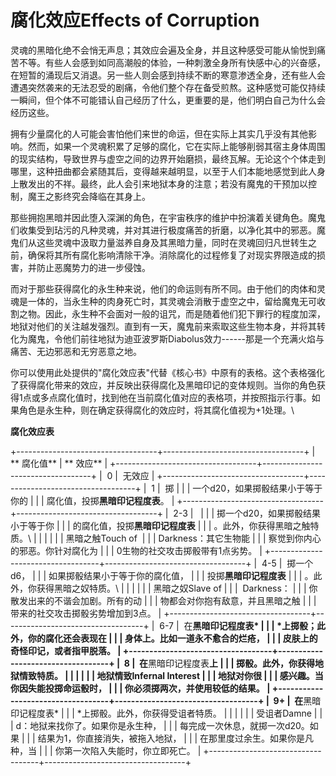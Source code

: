 # 腐化效应Effects of Corruption

灵魂的黑暗化绝不会悄无声息；其效应会遍及全身，并且这种感受可能从愉悦到痛苦不等。有些人会感到如同高潮般的体验，一种刺激全身所有快感中心的兴奋感，在短暂的涌现后又消退。另一些人则会感到持续不断的寒意渗透全身，还有些人会遭遇突然袭来的无法忍受的剧痛，令他们整个存在备受煎熬。这种感觉可能仅持续一瞬间，但个体不可能错认自己经历了什么，更重要的是，他们明白自己为什么会经历这些。

拥有少量腐化的人可能会害怕他们来世的命运，但在实际上其实几乎没有其他影响。然而，如果一个灵魂积累了足够的腐化，它在实际上能够削弱其宿主身体周围的现实结构，导致世界与虚空之间的边界开始磨损，最终瓦解。无论这个个体走到哪里，这种扭曲都会紧随其后，变得越来越明显，以至于人们本能地感觉到此人身上散发出的不祥。最终，此人会引来地狱本身的注意；若没有魔鬼的干预加以控制，魔王之影终究会降临在其身上。

那些拥抱黑暗并因此堕入深渊的角色，在宇宙秩序的维护中扮演着关键角色。魔鬼们收集受到玷污的凡种灵魂，并对其进行极度痛苦的折磨，以净化其中的邪恶。魔鬼们从这些灵魂中汲取力量滋养自身及其黑暗力量，同时在灵魂回归凡世转生之前，确保将其所有腐化影响清除干净。消除腐化的过程修复了对现实界限造成的损害，并防止恶魔势力的进一步侵蚀。

而对于那些获得腐化的永生种来说，他们的命运则有所不同。由于他们的肉体和灵魂是一体的，当永生种的肉身死亡时，其灵魂会消散于虚空之中，留给魔鬼无可收割之物。因此，永生种不会面对一般的诅咒，而是随着他们犯下罪行的程度加深，地狱对他们的关注越发强烈。直到有一天，魔鬼前来索取这些生物本身，并将其转化为魔鬼，令他们前往地狱为迪亚波罗斯Diabolus效力------那是一个充满火焰与痛苦、无边邪恶和无穷恶意之地。

你可以使用此处提供的"腐化效应表"代替《核心书》中原有的表格。这个表格强化了获得腐化带来的效应，并反映出获得腐化及黑暗印记的变体规则。当你的角色获得1点或多点腐化值时，找到他在当前腐化值对应的表格项，并按照指示行事。如果角色是永生种，则在确定获得腐化的效应时，将其腐化值视为+1处理。\

**腐化效应表**

+-----------------------------------+-----------------------------------+
| ** 腐化值**                       | ** 效应**                         |
+-----------------------------------+-----------------------------------+
|  0                                |  无效应                           |
+-----------------------------------+-----------------------------------+
|  1                                |  掷                               |
|                                   | 一个d20，如果掷骰结果小于等于你的 |
|                                   | 腐化值，投掷**黑暗印记程度表**。  |
+-----------------------------------+-----------------------------------+
|  2-3                              |                                   |
|                                   | 掷一个d20，如果掷骰结果小于等于你 |
|                                   | 的腐化值，投掷**黑暗印记程度表**  |
|                                   | 。此外，你获得黑暗之触特质。\     |
|                                   |                                   |
|                                   | 黑暗之触Touch of                  |
|                                   | Darkness：其它生物能              |
|                                   | 察觉到你内心的邪恶。你针对腐化为  |
|                                   | 0生物的社交攻击掷骰带有1点劣势。  |
+-----------------------------------+-----------------------------------+
|  4-5                              |  掷一个d6，                       |
|                                   | 如果掷骰结果小于等于你的腐化值，  |
|                                   | 投掷**黑暗印记程度表**            |
|                                   | 。此外，你获得黑暗之奴特质。\     |
|                                   |                                   |
|                                   | 黑暗之奴Slave of                  |
|                                   |  Darkness：                       |
|                                   | 你散发出来的不谐会加剧。所有的动  |
|                                   | 物都会对你抱有敌意，并且黑暗之触  |
|                                   | 带来的社交攻击掷骰劣势增加到3点。 |
+-----------------------------------+-----------------------------------+
|  6-7                              |  在**黑暗印记程度表*              |
|                                   | *上掷骰；此外，你的腐化还会表现在 |
|                                   | 身体上。比如一道永不愈合的烂疮，  |
|                                   | 皮肤上的奇怪印记，或者指甲脱落。  |
+-----------------------------------+-----------------------------------+
|  8                                |  在**黑暗印记程度表**上           |
|                                   | 掷骰。此外，你获得地狱情致特质。  |
|                                   |                                   |
|                                   | 地狱情致Infernal Interest         |
|                                   | 地狱对你很                        |
|                                   | 感兴趣。当你因失能投掷命运骰时，  |
|                                   | 你必须掷两次，并使用较低的结果。  |
+-----------------------------------+-----------------------------------+
|  9+                               |  在**黑暗印记程度表*              |
|                                   | *上掷骰。此外，你获得受诅者特质。 |
|                                   |                                   |
|                                   | 受诅者Damne                       |
|                                   | d：地狱来找你了。如果你是永生种， |
|                                   | 每完成一次休息，就掷一次d20。如果 |
|                                   | 结果为1，你直接消失，被拖入地狱， |
|                                   | 在那里度过余生。如果你是凡种，当  |
|                                   | 你第一次陷入失能时，你立即死亡。  |
+-----------------------------------+-----------------------------------+
